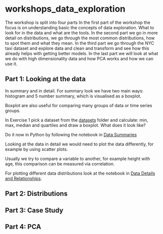 # workshops_data_exploration
The workshop is split into four parts
In the first part of the workshop the focus is on understanding basic the concepts of data exploration. What to look for in the data and what are the tools.
In the second part we go in more detail on distributions, we go through the most common distributions, how to spot them and what they mean.
In the third part we go through the NYC taxi dataset and explore data and clean and transform and see how this already helps with getting better models.
In the last part we will look at what we do with high dimensionality data and how PCA works and how we can use it.

## Part 1: Looking at the data

In summary and in detail. For summary look we have two main ways: histogram and 5 number summary, which is visualised as a boxplot. 

Boxplot are also useful for comparing many groups of data or time series groups.

In Exercise 1 pick a dataset from the [datasets](part_1/datasets) folder and calculate: min, max, median and quartiles and draw a boxplot. What does it look like? 

Do it now in Python by following the notebook in [Data Summaries](notebooks/part_1/data_summaries.ipynb)

Looking at the data in detail we would need to plot the data differently, for example by using scatter plots.

Usually we try to compare a variable to another, for example height with age, this comparison can be measured via correlation.

For plotting different data distributions look at the notebook in [Data Details and Relationships](notebooks/part_1/visualise_relationships.ipynb).

## Part 2: Distributions

## Part 3: Case Study

## Part 4: PCA
